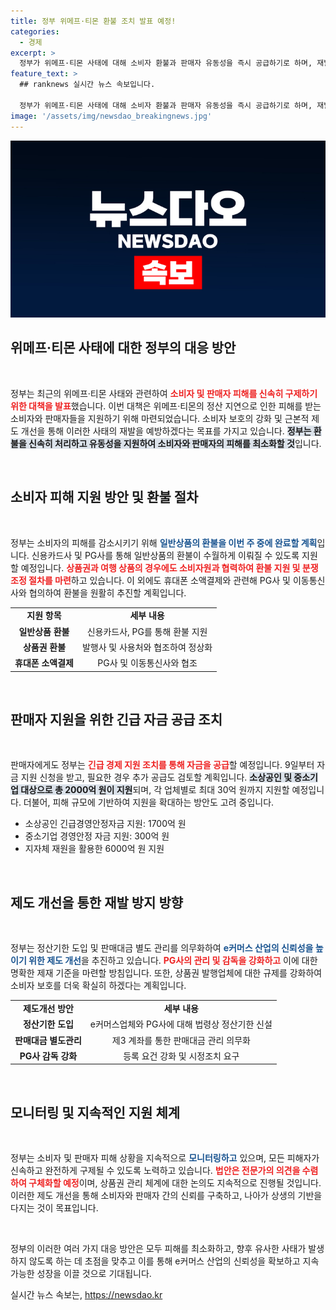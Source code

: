 ```yaml
---
title: 정부 위메프·티몬 환불 조치 발표 예정!
categories:
  - 경제
excerpt: >
  정부가 위메프·티몬 사태에 대해 소비자 환불과 판매자 유동성을 즉시 공급하기로 하며, 재발 방지를 위한 근본적인 제도 개선도 추진한다. 이번 주 중 환불 완료 및 긴급 지원 방안 체계적 마련에 나선다.
feature_text: >
  ## ranknews 실시간 뉴스 속보입니다.

  정부가 위메프·티몬 사태에 대해 소비자 환불과 판매자 유동성을 즉시 공급하기로 하며, 재발 방지를 위한 근본적인 제도 개선도 추진한다. 이번 주 중 환불 완료 및 긴급 지원 방안 체계적 마련에 나선다.
image: '/assets/img/newsdao_breakingnews.jpg'
---
```


<p><img src="/assets/img/newsdao_breakingnews.jpg" alt="ranknews 속보" /></p>

<h2 data-ke-size="size26">위메프·티몬 사태에 대한 정부의 대응 방안</h2>

<p data-ke-size="size16">&nbsp;</p>

<p>정부는 최근의 위메프·티몬 사태와 관련하여 <b><span style="color: #ee2323;">소비자 및 판매자 피해를 신속히 구제하기 위한 대책을 발표</span></b>했습니다. 이번 대책은 위메프·티몬의 정산 지연으로 인한 피해를 받는 소비자와 판매자들을 지원하기 위해 마련되었습니다. 소비자 보호의 강화 및 근본적 제도 개선을 통해 이러한 사태의 재발을 예방하겠다는 목표를 가지고 있습니다. <b><span style="background-color: #21538527;">정부는 환불을 신속히 처리하고 유동성을 지원하여 소비자와 판매자의 피해를 최소화할 것</span></b>입니다. </p>

<p data-ke-size="size16">&nbsp;</p>

<h2 data-ke-size="size26">소비자 피해 지원 방안 및 환불 절차</h2>

<p data-ke-size="size16">&nbsp;</p>

<p>정부는 소비자의 피해를 감소시키기 위해 <b><span style="color: #1a5490;">일반상품의 환불을 이번 주 중에 완료할 계획</span></b>입니다. 신용카드사 및 PG사를 통해 일반상품의 환불이 수월하게 이뤄질 수 있도록 지원할 예정입니다. <b><span style="color: #ee2323;">상품권과 여행 상품의 경우에도 소비자원과 협력하여 환불 지원 및 분쟁 조정 절차를 마련</span></b>하고 있습니다. 이 외에도 휴대폰 소액결제와 관련해 PG사 및 이동통신사와 협의하여 환불을 원활히 추진할 계획입니다. </p>

<table style="width: 100%; border-collapse: collapse;">
<tr>
<td style="text-align: center; height: 17px;"><b>지원 항목</b></td>
<td style="text-align: center; height: 17px;"><b>세부 내용</b></td>
</tr>
<tr>
<td style="text-align: center; height: 17px;"><b>일반상품 환불</b></td>
<td style="text-align: center; height: 17px;">신용카드사, PG를 통해 환불 지원</td>
</tr>
<tr>
<td style="text-align: center; height: 17px;"><b>상품권 환불</b></td>
<td style="text-align: center; height: 17px;">발행사 및 사용처와 협조하여 정상화</td>
</tr>
<tr>
<td style="text-align: center; height: 17px;"><b>휴대폰 소액결제</b></td>
<td style="text-align: center; height: 17px;">PG사 및 이동통신사와 협조</td>
</tr>
</table>

<p data-ke-size="size16">&nbsp;</p>

<h2 data-ke-size="size26">판매자 지원을 위한 긴급 자금 공급 조치</h2>

<p data-ke-size="size16">&nbsp;</p>

<p>판매자에게도 정부는 <b><span style="color: #ee2323;">긴급 경제 지원 조치를 통해 자금을 공급</span></b>할 예정입니다. 9일부터 자금 지원 신청을 받고, 필요한 경우 추가 공급도 검토할 계획입니다. <b><span style="background-color: #21538527;">소상공인 및 중소기업 대상으로 총 2000억 원이 지원</span></b>되며, 각 업체별로 최대 30억 원까지 지원할 예정입니다. 더불어, 피해 규모에 기반하여 지원을 확대하는 방안도 고려 중입니다. </p>

<ul>
<li>소상공인 긴급경영안정자금 지원: 1700억 원</li>
<li>중소기업 경영안정 자금 지원: 300억 원</li>
<li>지자체 재원을 활용한 6000억 원 지원</li>
</ul>

<p data-ke-size="size16">&nbsp;</p>

<h2 data-ke-size="size26">제도 개선을 통한 재발 방지 방향</h2>

<p data-ke-size="size16">&nbsp;</p>

<p>정부는 정산기한 도입 및 판매대금 별도 관리를 의무화하여 <b><span style="color: #1a5490;">e커머스 산업의 신뢰성을 높이기 위한 제도 개선</span></b>을 추진하고 있습니다. <b><span style="color: #ee2323;">PG사의 관리 및 감독을 강화하고</span></b> 이에 대한 명확한 제재 기준을 마련할 방침입니다. 또한, 상품권 발행업체에 대한 규제를 강화하여 소비자 보호를 더욱 확실히 하겠다는 계획입니다. </p>

<table style="width: 100%; border-collapse: collapse;">
<tr>
<td style="text-align: center; height: 17px;"><b>제도개선 방안</b></td>
<td style="text-align: center; height: 17px;"><b>세부 내용</b></td>
</tr>
<tr>
<td style="text-align: center; height: 17px;"><b>정산기한 도입</b></td>
<td style="text-align: center; height: 17px;">e커머스업체와 PG사에 대해 법령상 정산기한 신설</td>
</tr>
<tr>
<td style="text-align: center; height: 17px;"><b>판매대금 별도관리</b></td>
<td style="text-align: center; height: 17px;">제3 계좌를 통한 판매대금 관리 의무화</td>
</tr>
<tr>
<td style="text-align: center; height: 17px;"><b>PG사 감독 강화</b></td>
<td style="text-align: center; height: 17px;">등록 요건 강화 및 시정조치 요구</td>
</tr>
</table>

<p data-ke-size="size16">&nbsp;</p>

<h2 data-ke-size="size26">모니터링 및 지속적인 지원 체계</h2>

<p data-ke-size="size16">&nbsp;</p>

<p>정부는 소비자 및 판매자 피해 상황을 지속적으로 <b><span style="color: #1a5490;">모니터링하고</span></b> 있으며, 모든 피해자가 신속하고 완전하게 구제될 수 있도록 노력하고 있습니다. <b><span style="color: #ee2323;">법안은 전문가의 의견을 수렴하여 구체화할 예정</span></b>이며, 상품권 관리 체계에 대한 논의도 지속적으로 진행될 것입니다. 이러한 제도 개선을 통해 소비자와 판매자 간의 신뢰를 구축하고, 나아가 상생의 기반을 다지는 것이 목표입니다. </p>

<p data-ke-size="size16">&nbsp;</p> 

<p>정부의 이러한 여러 가지 대응 방안은 모두 피해를 최소화하고, 향후 유사한 사태가 발생하지 않도록 하는 데 초점을 맞추고 이를 통해 e커머스 산업의 신뢰성을 확보하고 지속 가능한 성장을 이끌 것으로 기대됩니다.</p>
실시간 뉴스 속보는, <a href="https://newsdao.kr" rel="dofollow">https://newsdao.kr</a>


